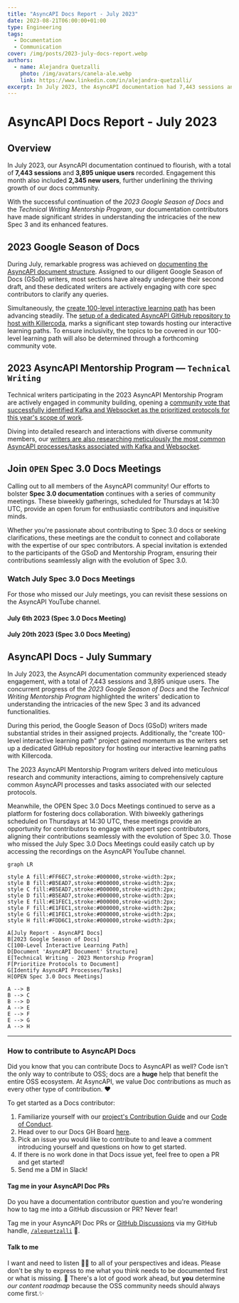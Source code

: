 ```yaml
---
title: "AsyncAPI Docs Report - July 2023"
date: 2023-08-21T06:00:00+01:00
type: Engineering
tags:
  - Documentation
  - Communication
cover: /img/posts/2023-july-docs-report.webp
authors:
  - name: Alejandra Quetzalli
    photo: /img/avatars/canela-ale.webp
    link: https://www.linkedin.com/in/alejandra-quetzalli/
excerpt: In July 2023, the AsyncAPI documentation had 7,443 sessions and  3,895 unique users, including  2,345 new users.
---  
```


# AsyncAPI Docs Report - July 2023

## Overview
In July 2023, our AsyncAPI documentation continued to flourish, with a total of **7,443 sessions** and **3,895 unique users** recorded. Engagement this month also included **2,345 new users**, further underlining the thriving growth of our docs community.

With the successful continuation of the _2023 Google Season of Docs_ and the _Technical Writing Mentorship Program_, our documentation contributors have made significant strides in understanding the intricacies of the new Spec 3 and its enhanced features.

## 2023 Google Season of Docs
During July, remarkable progress was achieved on [documenting the AsyncAPI document structure](https://github.com/asyncapi/website/issues/1507). Assigned to our diligent Google Season of Docs (GSoD) writers, most sections have already undergone their second draft, and these dedicated writers are actively engaging with core spec contributors to clarify any queries.

Simultaneously, the [create 100-level interactive learning path](https://github.com/asyncapi/website/issues/1520) has been advancing steadily. The [setup of a dedicated AsyncAPI GitHub repository to host with Killercoda](https://github.com/asyncapi/website/issues/1522), marks a significant step towards hosting our interactive learning paths. To ensure inclusivity, the topics to be covered in our 100-level learning path will also be determined through a forthcoming community vote.

## 2023 AsyncAPI Mentorship Program — `Technical Writing` 
Technical writers participating in the 2023 AsyncAPI Mentorship Program are actively engaged in community building, opening a [community vote that successfully identified Kafka and Websocket as the prioritized protocols for this year's scope of work](https://github.com/orgs/asyncapi/discussions/815). 

Diving into detailed research and interactions with diverse community members, our [writers are also researching meticulously the most common AsyncAPI processes/tasks associated with Kafka and Websocket](https://github.com/orgs/asyncapi/discussions/814).

## Join `OPEN` Spec 3.0 Docs Meetings
Calling out to all members of the AsyncAPI community! Our efforts to bolster **Spec 3.0 documentation** continues with a series of community meetings. These biweekly gatherings, scheduled for Thursdays at 14:30 UTC, provide an open forum for enthusiastic contributors and inquisitive minds.

Whether you're passionate about contributing to Spec 3.0 docs or seeking clarifications, these meetings are the conduit to connect and collaborate with the expertise of our spec contributors. A special invitation is extended to the participants of the GSoD and Mentorship Program, ensuring their contributions seamlessly align with the evolution of Spec 3.0.

### Watch July Spec 3.0 Docs Meetings
For those who missed our July meetings, you can revisit these sessions on the AsyncAPI YouTube channel. 

#### July 6th 2023 (Spec 3.0 Docs Meeting)
<YouTube id="Lunp8eSLONc" />

#### July 20th 2023 (Spec 3.0 Docs Meeting)
<YouTube id="a2luTxpmkfs" />


## AsyncAPI Docs - July Summary
In July 2023, the AsyncAPI documentation community experienced steady engagement, with a total of 7,443 sessions and 3,895 unique users. The concurrent progress of the _2023 Google Season of Docs_ and the _Technical Writing Mentorship Program_ highlighted the writers' dedication to understanding the intricacies of the new Spec 3 and its advanced functionalities.

During this period, the Google Season of Docs (GSoD) writers made substantial strides in their assigned projects. Additionally, the "create 100-level interactive learning path" project gained momentum as the writers set up a dedicated GitHub repository for hosting our interactive learning paths with Killercoda. 

The 2023 AsyncAPI Mentorship Program writers delved into meticulous research and community interactions, aiming to comprehensively capture common AsyncAPI processes and tasks associated with our selected protocols. 

Meanwhile, the OPEN Spec 3.0 Docs Meetings continued to serve as a platform for fostering docs collaboration. With biweekly gatherings scheduled on Thursdays at 14:30 UTC, these meetings provide an opportunity for contributors to engage with expert spec contributors, aligning their contributions seamlessly with the evolution of Spec 3.0. Those who missed the July Spec 3.0 Docs Meetings could easily catch up by accessing the recordings on the AsyncAPI YouTube channel. 

```mermaid
graph LR

style A fill:#FF6EC7,stroke:#000000,stroke-width:2px;
style B fill:#B5EAD7,stroke:#000000,stroke-width:2px;
style C fill:#B5EAD7,stroke:#000000,stroke-width:2px;
style D fill:#B5EAD7,stroke:#000000,stroke-width:2px; 
style E fill:#E1FEC1,stroke:#000000,stroke-width:2px;
style F fill:#E1FEC1,stroke:#000000,stroke-width:2px;
style G fill:#E1FEC1,stroke:#000000,stroke-width:2px;
style H fill:#FDD6C1,stroke:#000000,stroke-width:2px;

A[July Report - AsyncAPI Docs]
B[2023 Google Season of Docs]
C[100-Level Interactive Learning Path]
D[Document 'AsyncAPI Document' Structure]
E[Technical Writing - 2023 Mentorship Program]
F[Prioritize Protocols to Document]
G[Identify AsyncAPI Processes/Tasks]
H[OPEN Spec 3.0 Docs Meetings]

A --> B
B --> C
B --> D
A --> E
E --> F
E --> G
A --> H
```

---

### How to contribute to AsyncAPI Docs
Did you know that you can contribute Docs to AsyncAPI as well? Code isn't the only way to contribute to OSS; docs are a **huge** help that benefit the entire OSS ecosystem. At AsyncAPI, we value Doc contributions as much as every other type of contribution. ❤️

To get started as a Docs contributor:
1. Familiarize yourself with our [project's Contribution Guide](https://github.com/asyncapi/community/blob/master/CONTRIBUTING.md) and our [Code of Conduct](https://github.com/asyncapi/.github/blob/master/CODE_OF_CONDUCT.md).
2. Head over to our Docs GH Board [here](https://github.com/orgs/asyncapi/projects/12).
3. Pick an issue you would like to contribute to and leave a comment introducing yourself and questions on how to get started. 
4. If there is no work done in that Docs issue yet, feel free to open a PR and get started!
5. Send me a DM in Slack! 

#### Tag me in your AsyncAPI Doc PRs
Do you have a documentation contributor question and you're wondering how to tag me into a GitHub discussion or PR? Never fear!

Tag me in your AsyncAPI Doc PRs or [GitHub Discussions](https://github.com/asyncapi/community/discussions/categories/docs) via my GitHub handle, [`/alequetzalli`](https://github.com/alequetzalli) 🐙.

#### Talk to me
I want and need to listen 👂🏽 to all of your perspectives and ideas. Please don't be shy to express to me what you think needs to be documented first or what is missing. 📝 There's a lot of good work ahead, but **you** determine _our content roadmap_ because the OSS community needs should always come first.✨